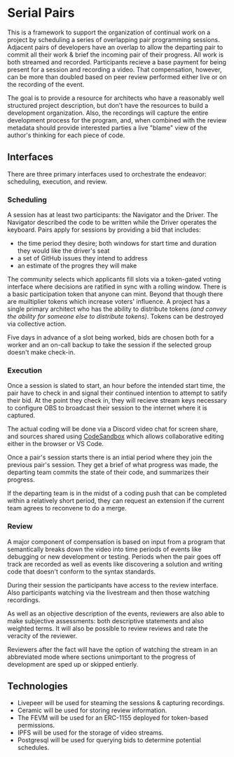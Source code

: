 # Serial Pairs

This is a framework to support the organization of continual work on a project by scheduling a series of overlapping pair programming sessions. Adjacent pairs of developers have an overlap to allow the departing pair to commit all their work & brief the incoming pair of their progress. All work is both streamed and recorded. Participants recieve a base payment for being present for a session and recording a video. That compensation, however, can be more than doubled based on peer review performed either live or on the recording of the event.

The goal is to provide a resource for architects who have a reasonably well structured project description, but don't have the resources to build a development organization. Also, the recordings will capture the entire development process for the program, and, when combined with the review metadata should provide interested parties a live "blame" view of the author's thinking for each piece of code.

## Interfaces

There are three primary interfaces used to orchestrate the endeavor: scheduling, execution, and review.

### Scheduling

A session has at least two participants: the Navigator and the Driver. The Navigator described the code to be written while the Driver operates the keyboard. Pairs apply for sessions by providing a bid that includes:
* the time period they desire; both windows for start time and duration they would like the driver's seat
* a set of GitHub issues they intend to address
* an estimate of the progres they will make

The community selects which applicants fill slots via a token-gated voting interface where decisions are ratified in sync with a rolling window. There is a basic participation token that anyone can mint. Beyond that though there are muiltiplier tokens which increase voters' influence. A project has a single primary architect who has the ability to distribute tokens *(and convey the ability for someone else to distribute tokens)*. Tokens can be destroyed via collective action.

Five days in advance of a slot being worked, bids are chosen both for a worker and an on-call backup to take the session if the selected group doesn't make check-in.

### Execution

Once a session is slated to start, an hour before the intended start time, the pair have to check in and signal their continued intention to attempt to satify their bid. At the point they check in, they will recieve stream keys necessary to configure OBS to broadcast their session to the internet where it is captured.

The actual coding will be done via a Discord video chat for screen share, and sources shared using [CodeSandbox](https://codesandbox.io) which allows collaborative editing either in the browser or VS Code.

Once a pair's session starts there is an intial period where they join the previous pair's session. They get a brief of what progress was made, the departing team commits the state of their code, and summarizes their progress.

If the departing team is in the midst of a coding push that can be completed within a relatively short period, they can request an extension if the current team agrees to reconvene to do a merge.

### Review

A major component of compensation is based on input from a program that semantically breaks down the video into time periods of events like debugging or new development or testing. Periods when the pair goes off track are recorded as well as events like discovering a solution and writing code that doesn't conform to the syntax standards.

During their session the participants have access to the review interface. Also participants watching via the livestream and then those watching recordings.

As well as an objective description of the events, reviewers are also able to make subjective assessments: both descriptive statements and also weighted terms. It will also be possible to review reviews and rate the veracity of the reviewer.

Reviewers after the fact will have the option of watching the stream in an abbreviated mode where sections unimportant to the progress of development are sped up or skipped entierly.

## Technologies

* Livepeer will be used for steaming the sessions & capturing recordings.
* Ceramic will be used for storing review information.
* The FEVM will be used for an ERC-1155 deployed for token-based permissions.
* IPFS will be used for the storage of video streams.
* Postgresql will be used for querying bids to determine potential schedules.

